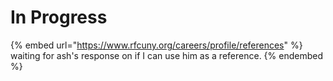 # In Progress

{% embed url="https://www.rfcuny.org/careers/profile/references" %}
waiting for ash's response on if I can use him as a reference.
{% endembed %}

